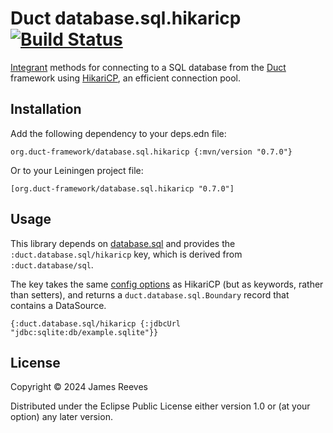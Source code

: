 # Duct database.sql.hikaricp [![Build Status](https://github.com/duct-framework/database.sql.hikaricp/actions/workflows/test.yml/badge.svg)](https://github.com/duct-framework/database.sql.hikaricp/actions/workflows/test.yml)

[Integrant][] methods for connecting to a SQL database from the
[Duct][] framework using [HikariCP][], an efficient connection pool.

[integrant]: https://github.com/weavejester/integrant
[duct]:      https://github.com/duct-framework/duct
[hikaricp]:  https://github.com/brettwooldridge/HikariCP

## Installation

Add the following dependency to your deps.edn file:

    org.duct-framework/database.sql.hikaricp {:mvn/version "0.7.0"}

Or to your Leiningen project file:

    [org.duct-framework/database.sql.hikaricp "0.7.0"]

## Usage

This library depends on [database.sql][] and provides the
`:duct.database.sql/hikaricp` key, which is derived from
`:duct.database/sql`.

The key takes the same [config options][] as HikariCP (but as keywords,
rather than setters), and returns a `duct.database.sql.Boundary` record
that contains a DataSource.

```edn
{:duct.database.sql/hikaricp {:jdbcUrl "jdbc:sqlite:db/example.sqlite"}}
```

[database.sql]:   https://github.com/duct-framework/database.sql
[config options]: https://github.com/brettwooldridge/HikariCP#gear-configuration-knobs-baby

## License

Copyright © 2024 James Reeves

Distributed under the Eclipse Public License either version 1.0 or (at
your option) any later version.
